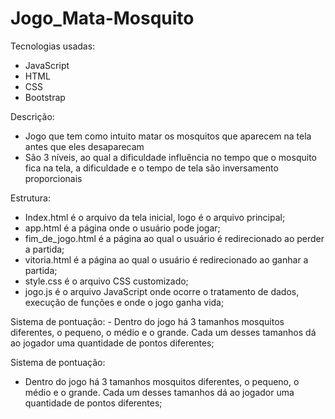 # Jogo_Mata-Mosquito

Tecnologias usadas:
  - JavaScript
  - HTML
  - CSS
  - Bootstrap
  
Descrição:
  - Jogo que tem como intuito matar os mosquitos que aparecem na tela antes que eles desaparecam
  - São 3 níveis, ao qual a dificuldade influência no tempo que o mosquito fica na tela, a dificuldade e o tempo de tela são inversamento proporcionais


Estrutura:
  - Index.html é o arquivo da tela inicial, logo é o arquivo principal;
  - app.html é a página onde o usuário pode jogar;
  - fim_de_jogo.html é a página ao qual o usuário é redirecionado ao perder a partida;
  - vitoria.html é a página ao qual o usuário é redirecionado ao ganhar a partida;
  - style.css é o arquivo CSS customizado;
  - jogo.js é o arquivo JavaScript onde ocorre o tratamento de dados, execução de funções e onde o jogo ganha vida;
  
  
Sistema de pontuação:
    - Dentro do jogo há 3 tamanhos mosquitos diferentes, o pequeno, o médio e o grande. Cada um desses tamanhos dá ao jogador uma quantidade de pontos diferentes;
    
Sistema de pontuação:
  - Dentro do jogo há 3 tamanhos mosquitos diferentes, o pequeno, o médio e o grande. Cada um desses tamanhos dá ao jogador uma quantidade de pontos diferentes;
 
      
